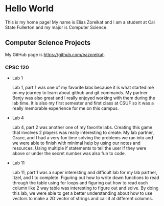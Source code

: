 # Hello World

This is my home page! My name is Elias Zoreikat and I am a student at Cal State Fullerton and my major is Computer Science. 

## Computer Science Projects

My GitHub page is https://github.com/eazoreikat.

### CPSC 120

* Lab 1

    Lab 1, part 1 was one of my favorite labs because it is what started me on my journey to learn about github and git commands. My partner Benjy was also great and I really enjoyed working with them during the lab time. It is also my first semester and first class at CSUF so it was a really memorable experience for me on this campus. 

* Lab 4

    Lab 4, part 2 was another one of my favorite labs. Creating this game that involves 2 players was really interesting to create. My lab partner, Grace, and I had a very fun time solving the problems we ran into and we were able to finish with minimal help by using our notes and resources. Using multiple if statements to tell the user if they were above or under the secret number was also fun to code. 

* Lab 11

    Lab 11, part 1 was a super interesting and difficult lab for my lab partner, Itzel, and I to complete. Figuring out how to write down functions to read through the table using for loops and figuring out how to read each column like 2 way table was interesting to figure out and solve. By doing this lab, we were able to get a better understanding about how to use vectors to make a 2D vector of strings and call it at different columns. 